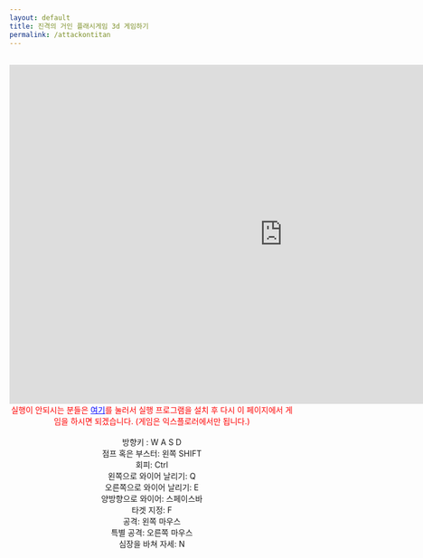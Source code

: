 ```yaml
---
layout: default
title: 진격의 거인 플래시게임 3d 게임하기
permalink: /attackontitan
---
```

<br>
<center><iframe style="margin: 0px; padding: 0px;" src="http://fenglee.com/game/aog/" width="965" height="600" frameborder="no" marginwidth="0" marginheight="0" scrolling="no"></iframe></center><center></center><center><span style="color: #ff0000;">실행이 안되시는 분들은 <span style="color: #0000ff;"><a style="color: #0000ff;" href="/begone">여기</a></span>를 눌러서 실행 프로그램을 설치 후 다시 이 페이지에서 게임을 하시면 되겠습니다. (게임은 익스플로러에서만 됩니다.)</span></center>
<br>
<center>
방향키 : W A S D<br>
점프 혹은 부스터: 왼쪽 SHIFT<br>
회피: Ctrl <br>
왼쪽으로 와이어 날리기: Q <br>
오른쪽으로 와이어 날리기: E <br>
양방향으로 와이어: 스페이스바 <br>
타겟 지정: F <br>
공격: 왼쪽 마우스<br> 
특별 공격: 오른쪽 마우스<br> 
심장을 바쳐 자세: N <br>

</center>